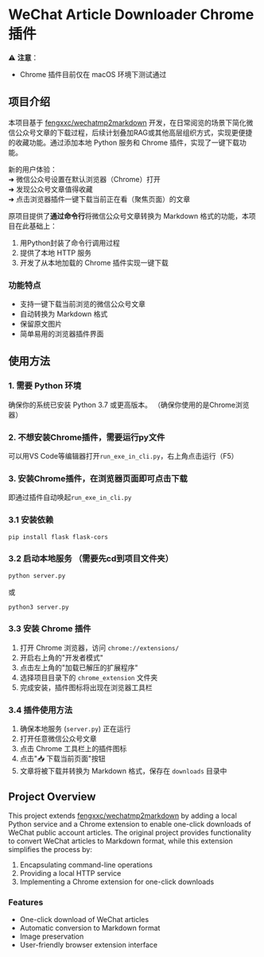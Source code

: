 # WeChat Article Downloader Chrome 插件

⚠️ **注意**：
- Chrome 插件目前仅在 macOS 环境下测试通过

## 项目介绍

本项目基于 [fengxxc/wechatmp2markdown](https://github.com/fengxxc/wechatmp2markdown) 开发，在日常阅览的场景下简化微信公众号文章的下载过程，后续计划叠加RAG或其他高层组织方式，实现更便捷的收藏功能。通过添加本地 Python 服务和 Chrome 插件，实现了一键下载功能。

新的用户体验：  
➜ 微信公众号设置在默认浏览器（Chrome）打开  
➜ 发现公众号文章值得收藏  
➜ 点击浏览器插件一键下载当前正在看（聚焦页面）的文章  

原项目提供了**通过命令行**将微信公众号文章转换为 Markdown 格式的功能，本项目在此基础上：
1. 用Python封装了命令行调用过程
2. 提供了本地 HTTP 服务
3. 开发了从本地加载的 Chrome 插件实现一键下载

### 功能特点
- 支持一键下载当前浏览的微信公众号文章
- 自动转换为 Markdown 格式
- 保留原文图片
- 简单易用的浏览器插件界面

## 使用方法

### 1. 需要 Python 环境
确保你的系统已安装 Python 3.7 或更高版本。
（确保你使用的是Chrome浏览器）

### 2. 不想安装Chrome插件，需要运行py文件
可以用VS Code等编辑器打开`run_exe_in_cli.py`，右上角点击运行（F5）

### 3. 安装Chrome插件，在浏览器页面即可点击下载
即通过插件自动唤起`run_exe_in_cli.py`

### 3.1 安装依赖
```bash
pip install flask flask-cors
```

### 3.2 启动本地服务 （需要先cd到项目文件夹）
```bash
python server.py
```
或
```bash
python3 server.py
```

### 3.3 安装 Chrome 插件
1. 打开 Chrome 浏览器，访问 `chrome://extensions/`
2. 开启右上角的"开发者模式"
3. 点击左上角的"加载已解压的扩展程序"
4. 选择项目目录下的 `chrome_extension` 文件夹
5. 完成安装，插件图标将出现在浏览器工具栏

### 3.4 插件使用方法
1. 确保本地服务 (`server.py`) 正在运行
2. 打开任意微信公众号文章
3. 点击 Chrome 工具栏上的插件图标
4. 点击"📥 下载当前页面"按钮
5. 文章将被下载并转换为 Markdown 格式，保存在 `downloads` 目录中

## Project Overview

This project extends [fengxxc/wechatmp2markdown](https://github.com/fengxxc/wechatmp2markdown) by adding a local Python service and a Chrome extension to enable one-click downloads of WeChat public account articles. The original project provides functionality to convert WeChat articles to Markdown format, while this extension simplifies the process by:
1. Encapsulating command-line operations
2. Providing a local HTTP service
3. Implementing a Chrome extension for one-click downloads

### Features
- One-click download of WeChat articles
- Automatic conversion to Markdown format
- Image preservation
- User-friendly browser extension interface
